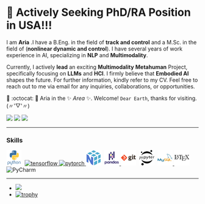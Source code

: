 # 👋 Actively Seeking PhD/RA Position in USA!!!


I am **Aria** .I have a B.Eng. in the field of **track and control** and a M.Sc. in the field of  (**nonlinear dynamic and control**). I have several years of work experience in AI, specializing in **NLP** and **Multimodality**.

Currently, I actively **lead** an exciting **Multimodality** **Metahuman** Project, specifically focusing on **LLMs** and **HCI**. I firmly believe that **Embodied AI** shapes the future. For further information, kindly refer to my CV. Feel free to reach out to me via email for any inquiries, collaborations, or opportunities.
  
🤗 :octocat: 🧠 Aria in the ✨ _Area_ ✨. Welcome! `Dear Earth`, thanks for visiting.(〃'▽'〃)



 


 
 


<!-- Introduction 📫 
---
- :octocat: How To Reach **Me**:
- :octocat: [github](https://github.com/ariafyy)
- :email: [mailbox](mailto:mitfyy759915983@163.com)
- :house: [homepage](https://ariafyy.github.io/) 
-->



[![](https://img.shields.io/badge/-github-lightgray?style=for-the-badge&logo=github&logoColor=pink)](https://github.com/ariafyy)
[![](https://img.shields.io/badge/-email-lightgray?style=for-the-badge&logo=gmail)](mailto:mitfyy759915983@163.com)
[![](https://img.shields.io/badge/-Homepage-gray?style=for-the-badge&logoColor=black)](https://ariafyy.github.io/)

 
 
---
### Skills
<!-- skills -->
<p align="left"> 

<img src="https://github.com/devicons/devicon/blob/master/icons/python/python-original-wordmark.svg" title="Python" alt="Python" width="40" height="40"/>&nbsp; 
<a href="https://www.tensorflow.org" target="_blank" rel="noreferrer"> <img src="https://www.vectorlogo.zone/logos/tensorflow/tensorflow-icon.svg" alt="tensorflow" width="40" height="40"/> </a>
<a href="https://pytorch.org/" target="_blank" rel="noreferrer"> <img src="https://www.vectorlogo.zone/logos/pytorch/pytorch-icon.svg" alt="pytorch" width="40" height="40"/> </a>
<img src="https://github.com/devicons/devicon/blob/master/icons/numpy/numpy-original.svg" title="Numpy" alt="Numpy" width="40" height="40"/>&nbsp;
<a href="https://pandas.pydata.org/" target="_blank" rel="noreferrer"> <img src="https://github.com/devicons/devicon/blob/master/icons/pandas/pandas-original-wordmark.svg" alt="pandas" width="40" height="40"/> </a>
<img src="https://github.com/devicons/devicon/blob/master/icons/git/git-original-wordmark.svg" title="Git" alt="Git" width="40" height="40"/>&nbsp;
<img src="https://github.com/devicons/devicon/blob/master/icons/jupyter/jupyter-plain-wordmark.svg"  title="Jupyter" alt="Jupyter" width="40" height="40"/>&nbsp;
<a href="https://www.mysql.com/" target="_blank" rel="noreferrer"> <img src="https://raw.githubusercontent.com/devicons/devicon/master/icons/mysql/mysql-original-wordmark.svg" alt="mysql" width="40" height="40"/> </a>
<img src="https://github.com/devicons/devicon/blob/master/icons/latex/latex-original.svg" title="Latex" alt="Latex" width="40" height="40"/>&nbsp; 
<img src="https://upload.wikimedia.org/wikipedia/commons/1/1d/PyCharm_Icon.svg" title="PyCharm" alt="PyCharm" width="40" height="40"/>&nbsp;
<a href="https://www.gnu.org/software/bash/" target="_blank" rel="noreferrer"> 
</p>




<!--  
<p align="center">
  <a href="https://www.python.org/" target="_blank">
    <img src="https://img.shields.io/badge/Python-%2314354C.svg?style=flat-square&logo=python&logoColor=white" alt="Python">
  </a>
  <a href="https://www.docker.com/" target="_blank">
    <img src="https://img.shields.io/badge/Docker-%232496ED.svg?style=flat-square&logo=docker&logoColor=white" alt="Docker">
  </a>
  <a href="https://github.com/features/actions" target="_blank">
    <img src="https://img.shields.io/badge/GitHub%20Actions-%232671E5.svg?style=flat-square&logo=github-actions&logoColor=white" alt="GitHub Actions">
  </a>
</p>    
--> 




<!-- gitHub status -->
<!-- 
[![STATS (troph)](https://github-profile-trophy.vercel.app/?username=ariafyy&theme=dracula&margin-w=10&margin-h=15&column=8&row=1)](https://github.com/ariafyy)
[![GitHub activity](https://activity-graph.herokuapp.com/graph?username=ariafyy&theme=dracula)](https://github.com/ariafyy)
 <img src="https://github-readme-stats.vercel.app/api?username=ariafyy&show_icons=true&theme=dracula&count_private=true&" alt="ariafyy's Github stat" />
  <img src="https://github-readme-streak-stats.herokuapp.com/?user=ariafyy&theme=dracula" alt="ariafyy stat" /><br />
  
  <p align="center">
  <img src="https://github-readme-stats.vercel.app/api/top-langs/?username=ariafyy&layout=compact&theme=dracula&langs_count=12"/>
</p>
 -->




---
<!-- Github Stats -->
- ![](https://komarev.com/ghpvc/?username=ariafyy&color=blueviolet)    
- [![trophy](https://github-profile-trophy.vercel.app/?username=ariafyy&theme=onedark&rank=-C,-B&rank=S,AAA)](https://github.com/ariafyy/github-profile-trophy)
